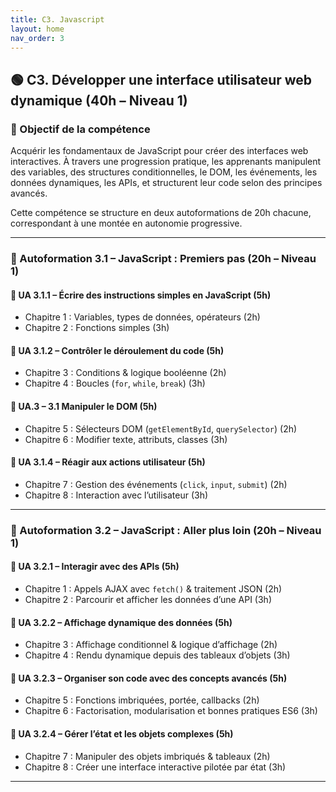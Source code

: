 ```yaml
---
title: C3. Javascript
layout: home
nav_order: 3
---
```


## 🟢 C3. Développer une interface utilisateur web dynamique (40h – Niveau 1)

### 🎯 Objectif de la compétence

Acquérir les fondamentaux de JavaScript pour créer des interfaces web interactives. À travers une progression pratique, les apprenants manipulent des variables, des structures conditionnelles, le DOM, les événements, les données dynamiques, les APIs, et structurent leur code selon des principes avancés.

Cette compétence se structure en deux autoformations de 20h chacune, correspondant à une montée en autonomie progressive.

---

### 🔹 Autoformation 3.1 – JavaScript : Premiers pas (20h – Niveau 1)

#### 📘 UA 3.1.1 – Écrire des instructions simples en JavaScript (5h)

* Chapitre 1 : Variables, types de données, opérateurs (2h)
* Chapitre 2 : Fonctions simples (3h)

#### 📘 UA 3.1.2 – Contrôler le déroulement du code (5h)

* Chapitre 3 : Conditions & logique booléenne (2h)
* Chapitre 4 : Boucles (`for`, `while`, `break`) (3h)

#### 📘 UA.3 – 3.1 Manipuler le DOM (5h)

* Chapitre 5 : Sélecteurs DOM (`getElementById`, `querySelector`) (2h)
* Chapitre 6 : Modifier texte, attributs, classes (3h)

#### 📘 UA 3.1.4 – Réagir aux actions utilisateur (5h)

* Chapitre 7 : Gestion des événements (`click`, `input`, `submit`) (2h)
* Chapitre 8 : Interaction avec l’utilisateur (3h)

---

### 🔹 Autoformation 3.2 – JavaScript : Aller plus loin (20h – Niveau 1)

#### 📘 UA 3.2.1 – Interagir avec des APIs (5h)

* Chapitre 1 : Appels AJAX avec `fetch()` & traitement JSON (2h)
* Chapitre 2 : Parcourir et afficher les données d’une API (3h)

#### 📘 UA 3.2.2 – Affichage dynamique des données (5h)

* Chapitre 3 : Affichage conditionnel & logique d’affichage (2h)
* Chapitre 4 : Rendu dynamique depuis des tableaux d’objets (3h)

#### 📘 UA 3.2.3 – Organiser son code avec des concepts avancés (5h)

* Chapitre 5 : Fonctions imbriquées, portée, callbacks (2h)
* Chapitre 6 : Factorisation, modularisation et bonnes pratiques ES6 (3h)

#### 📘 UA 3.2.4 – Gérer l’état et les objets complexes (5h)

* Chapitre 7 : Manipuler des objets imbriqués & tableaux (2h)
* Chapitre 8 : Créer une interface interactive pilotée par état (3h)

---
